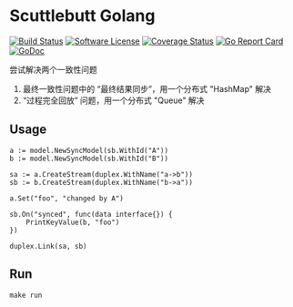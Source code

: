 # Scuttlebutt Golang 
[![Build Status](https://travis-ci.com/chenpengfei/scuttlebutt-golang.svg?branch=master)](https://travis-ci.com/chenpengfei/scuttlebutt-golang)
[![Software License](https://img.shields.io/badge/License-MIT-orange.svg?style=flat-square)](https://github.com/chenpengfei/scuttlebutt-golang/blob/master/LICENSE)
[![Coverage Status](https://coveralls.io/repos/github/chenpengfei/scuttlebutt-golang/badge.svg)](https://coveralls.io/github/chenpengfei/scuttlebutt-golang)
[![Go Report Card](https://goreportcard.com/badge/github.com/chenpengfei/scuttlebutt-golang)](https://goreportcard.com/report/github.com/chenpengfei/scuttlebutt-golang)
[![GoDoc](https://godoc.org/github.com/chenpengfei/scuttlebutt-golang?status.svg)](https://godoc.org/github.com/chenpengfei/scuttlebutt-golang)

尝试解决两个一致性问题
1. 最终一致性问题中的 “最终结果同步”，用一个分布式 "HashMap" 解决
2. “过程完全回放” 问题，用一个分布式 "Queue" 解决

## Usage

```
a := model.NewSyncModel(sb.WithId("A"))
b := model.NewSyncModel(sb.WithId("B"))

sa := a.CreateStream(duplex.WithName("a->b"))
sb := b.CreateStream(duplex.WithName("b->a"))

a.Set("foo", "changed by A")

sb.On("synced", func(data interface{}) {
    PrintKeyValue(b, "foo")
})

duplex.Link(sa, sb)
```

## Run
```
make run
```

